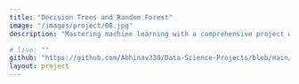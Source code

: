 ```yaml
---
title: "Decision Trees and Random Forest"
image: "/images/project/08.jpg"
description: "Mastering machine learning with a comprehensive project on Decision Tree and Random Forest algorithms, predicting outcomes with precision."

# live: ""
github: "https://github.com/Abhinav330/Data-Science-Projects/blob/main/Project%20on%20Decision%20Tree%20and%20Random%20Forest/Loan_dataset_ml.ipynb" 
layout: project
---
```


